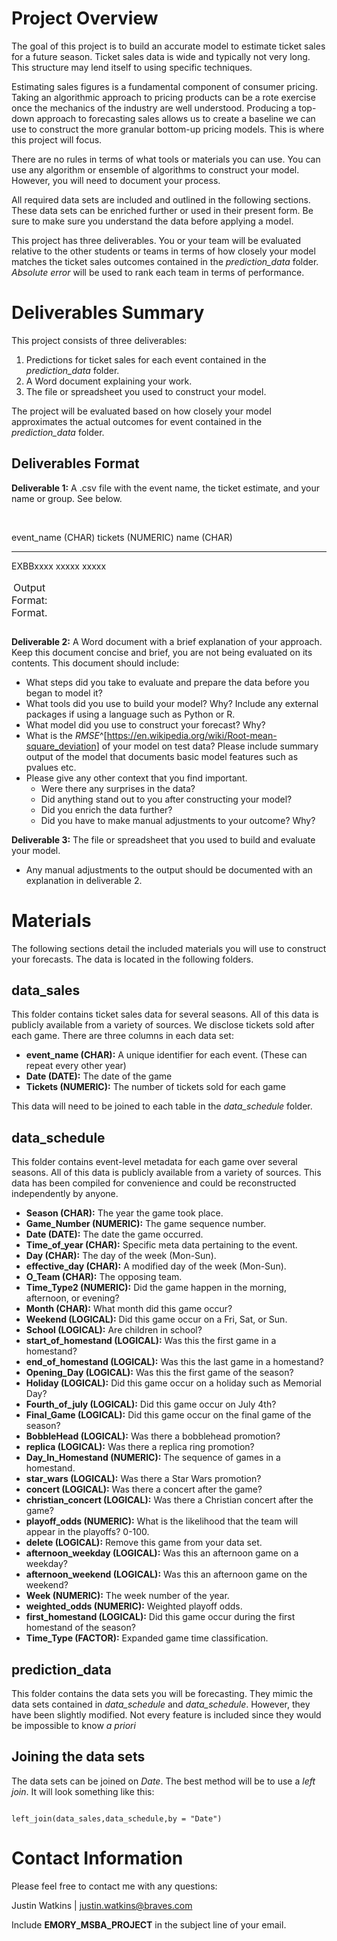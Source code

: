 # Project Overview

The goal of this project is to build an accurate model to estimate ticket sales for a future season. Ticket sales data is wide and typically not very long. This structure may lend itself to using specific techniques.  

Estimating sales figures is a fundamental component of consumer pricing. Taking an algorithmic approach to pricing products can be a rote exercise once the mechanics of the industry are well understood. Producing a top-down approach to forecasting sales allows us to create a baseline we can use to construct the more granular bottom-up pricing models. This is where this project will focus. 

There are no rules in terms of what tools or materials you can use. You can use any algorithm or ensemble of algorithms to construct your model. However, you will need to document your process.   

All required data sets are included and outlined in the following sections. These data sets can be enriched further or used in their present form. Be sure to make sure you understand the data before applying a model.

This project has three deliverables. You or your team will be evaluated relative to the other students or teams in terms of how closely your model matches the ticket sales outcomes contained in the _prediction_data_ folder. _Absolute error_ will be used to rank each team in terms of performance.    

# Deliverables Summary

This project consists of three deliverables:

1. Predictions for ticket sales for each event contained in the _prediction_data_ folder.
2. A Word document explaining your work.
3. The file or spreadsheet you used to construct your model.

The project will be evaluated based on how closely your model approximates the actual outcomes for event contained in the _prediction_data_ folder. 

## Deliverables Format

__Deliverable 1:__ A .csv file with the event name, the ticket estimate, and your name or group. See below.

<br>      

<table>
<caption><span id="tab:table1">Output Format: </span>Format.</caption>

event_name (CHAR)    tickets (NUMERIC)    name (CHAR)
-------------        -----------------    ----------
EXBBxxxx             xxxxx                xxxxx


</table>


__Deliverable 2:__ A Word document with a brief explanation of your approach. Keep this document concise and brief, you are not being evaluated on its contents. This document should include:

- What steps did you take to evaluate and prepare the data before you began to model it? 
- What tools did you use to build your model? Why? Include any external packages if using a language such as Python or R.
- What model did you use to construct your forecast? Why?
- What is the _RMSE_^[https://en.wikipedia.org/wiki/Root-mean-square_deviation] of your model on test data? Please include summary output of the model that documents basic model features such as pvalues etc.
- Please give any other context that you find important.
  - Were there any surprises in the data? 
  - Did anything stand out to you after constructing your model? 
  - Did you enrich the data further? 
  - Did you have to make manual adjustments to your outcome? Why?

__Deliverable 3:__ The file or spreadsheet that you used to build and evaluate your model. 

- Any manual adjustments to the output should be documented with an explanation in deliverable 2.

# Materials

The following sections detail the included materials you will use to construct your forecasts. The data is located in the following folders.  

## data_sales

This folder contains ticket sales data for several seasons. All of this data is publicly available from a variety of sources. We disclose tickets sold after each game. There are three columns in each data set:

- __event_name (CHAR):__ A unique identifier for each event. (These can repeat every other year)
- __Date (DATE):__ The date of the game
- __Tickets (NUMERIC):__ The number of tickets sold for each game

This data will need to be joined to each table in the _data_schedule_ folder.

## data_schedule

This folder contains event-level metadata for each game over several seasons. All of this data is publicly available from a variety of sources. This data has been compiled for convenience and could be reconstructed independently by anyone.

- __Season (CHAR):__ The year the game took place.
- __Game_Number (NUMERIC):__ The game sequence number.
- __Date (DATE):__ The date the game occurred.
- __Time_of_year (CHAR):__ Specific meta data pertaining to the event.
- __Day (CHAR):__	The day of the week (Mon-Sun).
- __effective_day (CHAR):__		A modified day of the week (Mon-Sun).
- __O_Team (CHAR):__ The opposing team.
- __Time_Type2 (NUMERIC):__ Did the game happen in the morning, afternoon, or evening?
- __Month (CHAR):__	What month did this game occur?
- __Weekend (LOGICAL):__ Did this game occur on a Fri, Sat, or Sun.	
- __School (LOGICAL):__	Are children in school?
- __start_of_homestand (LOGICAL):__	Was this the first game in a homestand?
- __end_of_homestand (LOGICAL):__ Was this the last game in a homestand?
- __Opening_Day (LOGICAL):__ Was this the first game of the season?	
- __Holiday (LOGICAL):__ Did this game occur on a holiday such as Memorial Day?
- __Fourth_of_july (LOGICAL):__ Did this game occur on July 4th?
- __Final_Game (LOGICAL):__  Did this game occur on the final game of the season?
- __BobbleHead (LOGICAL):__	Was there a bobblehead promotion?
- __replica (LOGICAL):__ Was there a replica ring promotion?
- __Day_In_Homestand (NUMERIC):__	The sequence of games in a homestand.
- __star_wars (LOGICAL):__  Was there a Star Wars promotion?
- __concert (LOGICAL):__  Was there a concert after the game?
- __christian_concert (LOGICAL):__  Was there a Christian concert after the game?
- __playoff_odds (NUMERIC):__ What is the likelihood that the team will appear in the playoffs? 0-100.
- __delete (LOGICAL):__	Remove this game from your data set.
- __afternoon_weekday (LOGICAL):__ Was this an afternoon game on a weekday?
- __afternoon_weekend (LOGICAL):__ Was this an afternoon game on the weekend?
- __Week (NUMERIC):__	The week number of the year.
- __weighted_odds (NUMERIC):__ Weighted playoff odds.
- __first_homestand (LOGICAL):__ Did this game occur during the first homestand of the season?
- __Time_Type (FACTOR):__	Expanded game time classification.

## prediction_data

This folder contains the data sets you will be forecasting. They mimic the data sets contained in _data_schedule_ and _data_schedule_. However, they have been slightly modified. Not every feature is included since they would be impossible to know _a priori_ 

## Joining the data sets

The data sets can be joined on _Date_. The best method will be to use a _left join_. It will look something like this:

```{r join,out.width = "400px",echo=T,eval=F}

left_join(data_sales,data_schedule,by = "Date")

```

# Contact Information

Please feel free to contact me with any questions:

Justin Watkins | justin.watkins@braves.com

Include __EMORY_MSBA_PROJECT__ in the subject line of your email. 
